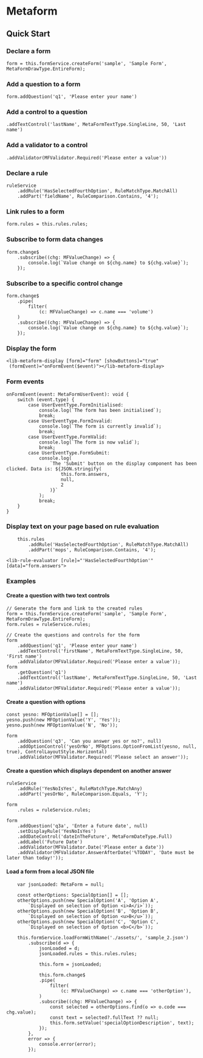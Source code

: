 # Metaform

## Quick Start

### Declare a form

``` (typescript)
form = this.formService.createForm('sample', 'Sample Form', MetaFormDrawType.EntireForm);
```

### Add a question to a form

``` (typescript)
form.addQuestion('q1', 'Please enter your name')
```

### Add a control to a question

``` (typescript)
.addTextControl('lastName', MetaFormTextType.SingleLine, 50, 'Last name')
```

### Add a validator to a control

``` (typescript)
.addValidator(MFValidator.Required('Please enter a value'))
```

### Declare a rule

``` (typescript)
ruleService
    .addRule('HasSelectedFourthOption', RuleMatchType.MatchAll)
    .addPart('fieldName', RuleComparison.Contains, '4');
```

### Link rules to a form

``` (typescript)
form.rules = this.rules.rules;
```

### Subscribe to form data changes

``` (typescript)
form.change$
    .subscribe((chg: MFValueChange) => {
        console.log(`Value change on ${chg.name} to ${chg.value}`);
    });
```

### Subscribe to a specific control change

``` (typescript)
form.change$
    .pipe(
        filter(
            (c: MFValueChange) => c.name === 'volume')
    )
    .subscribe((chg: MFValueChange) => {
        console.log(`Value change on ${chg.name} to ${chg.value}`);
    });
```

### Display the form

``` (html)
<lib-metaform-display [form]="form" [showButtons]="true"
 (formEvent)="onFormEvent($event)"></lib-metaform-display>
```

### Form events

``` (typescript)
onFormEvent(event: MetaFormUserEvent): void {
    switch (event.type) {
        case UserEventType.FormInitialised:
            console.log(`The form has been initialised`);
            break;
        case UserEventType.FormInvalid:
            console.log(`The form is currently invalid`);
            break;
        case UserEventType.FormValid:
            console.log(`The form is now valid`);
            break;
        case UserEventType.FormSubmit:
            console.log(
                `The 'Submit' button on the display component has been clicked. Data is: ${JSON.stringify(
                    this.form.answers,
                    null,
                    2
                )}`
            );
            break;
    }
}
```

### Display text on your page based on rule evaluation

``` (typescript)
    this.rules
        .addRule('HasSelectedFourthOption', RuleMatchType.MatchAll)
        .addPart('mops', RuleComparison.Contains, '4');
```

``` (html)
<lib-rule-evaluator [rule]="'HasSelectedFourthOption'" [data]="form.answers">
```

### Examples

#### Create a question with two text controls

``` (typescript)
// Generate the form and link to the created rules
form = this.formService.createForm('sample', 'Sample Form', MetaFormDrawType.EntireForm);
form.rules = ruleService.rules;

// Create the questions and controls for the form
form
    .addQuestion('q1', 'Please enter your name')
    .addTextControl('firstName', MetaFormTextType.SingleLine, 50, 'First name')
    .addValidator(MFValidator.Required('Please enter a value'));
form
    .getQuestion('q1')
    .addTextControl('lastName', MetaFormTextType.SingleLine, 50, 'Last name')
    .addValidator(MFValidator.Required('Please enter a value'));

```

#### Create a question with options

``` (typescript)
const yesno: MFOptionValue[] = [];
yesno.push(new MFOptionValue('Y', 'Yes'));
yesno.push(new MFOptionValue('N', 'No'));

form
    .addQuestion('q3', 'Can you answer yes or no?', null)
    .addOptionControl('yesOrNo', MFOptions.OptionFromList(yesno, null, true), ControlLayoutStyle.Horizontal)
    .addValidator(MFValidator.Required('Please select an answer'));

```

#### Create a question which displays dependent on another answer

``` (typescript)
ruleService
    .addRule('YesNoIsYes', RuleMatchType.MatchAny)
    .addPart('yesOrNo', RuleComparison.Equals, 'Y');

form
    .rules = ruleService.rules;

form
    .addQuestion('q3a', 'Enter a future date', null)
    .setDisplayRule('YesNoIsYes')
    .addDateControl('dateInTheFuture', MetaFormDateType.Full)
    .addLabel('Future Date')
    .addValidator(MFValidator.Date('Please enter a date'))
    .addValidator(MFValidator.AnswerAfterDate('%TODAY', 'Date must be later than today!'));
```

#### Load a form from a local JSON file

``` (typescript)
    var jsonLoaded: MetaForm = null;

    const otherOptions: SpecialOption[] = [];
    otherOptions.push(new SpecialOption('A', 'Option A',
        `Displayed on selection of Option <i>A</i>`));
    otherOptions.push(new SpecialOption('B', 'Option B',
        `Displayed on selection of Option <u>B</u>`));
    otherOptions.push(new SpecialOption('C', 'Option C',
        `Displayed on selection of Option <b>C</b>`));

    this.formService.loadFormWithName('./assets/', 'sample_2.json')
        .subscribe(d => {
            jsonLoaded = d;
            jsonLoaded.rules = this.rules.rules;

            this.form = jsonLoaded;

            this.form.change$
            .pipe(
                filter(
                    (c: MFValueChange) => c.name === 'otherOption'),
            )
            .subscribe((chg: MFValueChange) => {
                const selected = otherOptions.find(o => o.code === chg.value);
                const text = selected?.fullText ?? null;
                this.form.setValue('specialOptionDescription', text);
            });
        },
        error => {
            console.error(error);
        });
```
